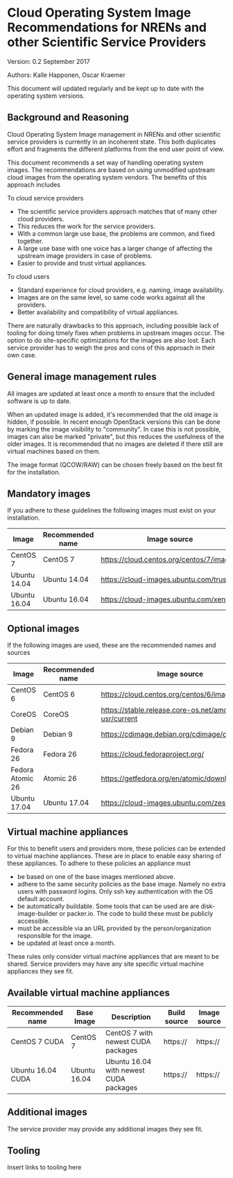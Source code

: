 # Cloud Operating System Image Recommendations for NRENs and other Scientific Service Providers

Version: 0.2 September 2017

Authors: Kalle Happonen, Oscar Kraemer

This document will updated regularly and be kept up to date with the operating system versions.

## Background and Reasoning

Cloud Operating System Image management in NRENs and other scientific service providers is currently in an incoherent state. This both duplicates effort and fragments the different platforms from the end user point of view.

This document recommends a set way of handling operating system images. The recommendations are based on using unmodified upstream cloud images from the operating system vendors. The benefits of this approach includes

To cloud service providers

 * The scientific service providers approach matches that of many other cloud providers.
 * This reduces the work for the service providers.
 * With a common large use base, the problems are common, and fixed together.
 * A large use base with one voice has a larger change of affecting the upstream image providers in case of problems.
 * Easier to provide and trust virtual appliances.

To cloud users

 * Standard experience for cloud providers, e.g. naming, image availability.
 * Images are on the same level, so same code works against all the providers.
 * Better availability and compatibility of virtual appliances.

There are naturally drawbacks to this approach, including possible lack of tooling for doing timely fixes when problems in upstream images occur. The option to do site-specific optimizations for the images are also lost. Each service provider has to weigh the pros and cons of this approach in their own case.

## General image management rules

All images are updated at least once a month to ensure that the included software is up to date.

When an updated image is added, it's recommended that the old image is hidden, if possible. In recent enough OpenStack versions this can be done by marking the image visibility to "community". In case this is not possible, images can also be marked "private", but this reduces the usefulness of the older images. It is recommended that no images are deleted if there still are virtual machines based on them.

The image format (QCOW/RAW) can be chosen freely based on the best fit for the installation.

## Mandatory images
If you adhere to these guidelines the following images must exist on your installation.

Image | Recommended name | Image source
--- | --- | ---
CentOS 7  | CentOS 7 | https://cloud.centos.org/centos/7/images/
Ubuntu 14.04 | Ubuntu 14.04 | https://cloud-images.ubuntu.com/trusty/
Ubuntu 16.04 | Ubuntu 16.04 | https://cloud-images.ubuntu.com/xenial/

## Optional images
If the following images are used, these are the recommended names and sources

Image | Recommended name | Image source
--- | --- | ---
CentOS 6 | CentOS 6 | https://cloud.centos.org/centos/6/images/
CoreOS | CoreOS | https://stable.release.core-os.net/amd64-usr/current
Debian 9 | Debian 9 | https://cdimage.debian.org/cdimage/openstack/
Fedora 26 | Fedora 26 | https://cloud.fedoraproject.org/
Fedora Atomic 26 | Atomic 26 | https://getfedora.org/en/atomic/download/
Ubuntu 17.04 | Ubuntu 17.04 | https://cloud-images.ubuntu.com/zesty/

## Virtual machine appliances
For this to benefit users and providers more, these policies can be extended to virtual machine appliances. These are in place to enable easy sharing of these appliances. To adhere to these policies an appliance must

 * be based on one of the base images mentioned above.
 * adhere to the same security policies as the base image. Namely no extra users with password logins. Only ssh key authentication with the OS default account.
 * be automatically buildable. Some tools that can be used are are disk-image-builder or packer.io. The code to build these must be publicly accessible.
 * must be accessible via an URL provided by the person/organization responsible for the image.
 * be updated at least once a month.

These rules only consider virtual machine appliances that are meant to be shared. Service providers may have any site specific virtual machine appliances they see fit.

## Available virtual machine appliances
Recommended name | Base Image | Description | Build source | Image source
--- | --- | --- | --- | --- 
CentOS 7 CUDA | CentOS 7 | CentOS 7 with newest CUDA packages | https:// | https://
Ubuntu 16.04 CUDA | Ubuntu 16.04 | Ubuntu 16.04 with newest CUDA packages | https:// | https://

## Additional images
The service provider may provide any additional images they see fit.

## Tooling
Insert links to tooling here

